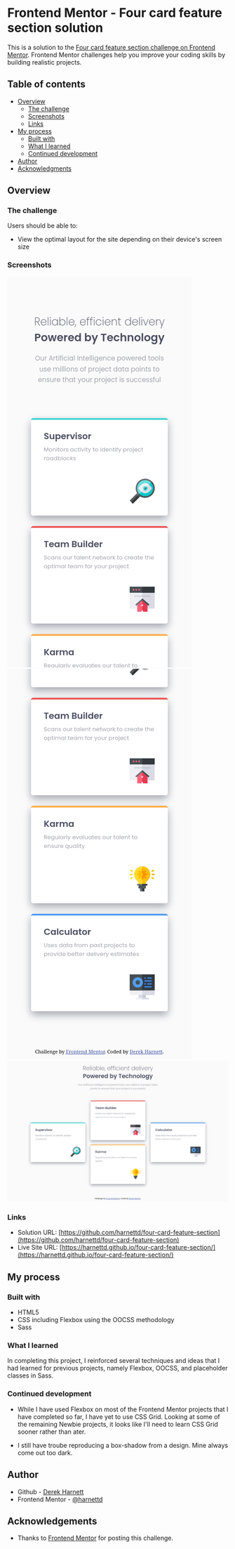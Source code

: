 # Frontend Mentor - Four card feature section solution

This is a solution to the [Four card feature section challenge on Frontend Mentor](https://www.frontendmentor.io/challenges/four-card-feature-section-weK1eFYK). Frontend Mentor challenges help you improve your coding skills by building realistic projects. 

## Table of contents

- [Overview](#overview)
  - [The challenge](#the-challenge)
  - [Screenshots](#screenshots)
  - [Links](#links)
- [My process](#my-process)
  - [Built with](#built-with)
  - [What I learned](#what-i-learned)
  - [Continued development](#continued-development)
- [Author](#author)
- [Acknowledgments](#acknowledgments)

## Overview

### The challenge

Users should be able to:

- View the optimal layout for the site depending on their device's screen size

### Screenshots

![screenshot-mobile-1](./images/screenshot-mobile-1.png)
![screenshot-mobile-2](./images/screenshot-mobile-2.png)
![screenshot-desktop](./images/screenshot-desktop.png)

### Links

- Solution URL: [https://github.com/harnettd/four-card-feature-section](https://github.com/harnettd/four-card-feature-section)
- Live Site URL: [https://harnettd.github.io/four-card-feature-section/](https://harnettd.github.io/four-card-feature-section/)

## My process

### Built with

- HTML5
- CSS including Flexbox using the OOCSS methodology
- Sass

### What I learned

In completing this project, I reinforced several techniques and ideas that I had learned for previous projects, namely Flexbox, 
OOCSS, and placeholder classes in Sass.

### Continued development

- While I have used Flexbox on most of the Frontend Mentor projects that I have completed so far, I have yet to use CSS Grid. 
Looking at some of the remaining Newbie projects, it looks like I'll need to learn CSS Grid sooner rather than ater.

- I still have troube reproducing a box-shadow from a design. Mine always come out too dark.

## Author

- Github - [Derek Harnett](https://github.com/harnettd)
- Frontend Mentor - [@harnettd](https://www.frontendmentor.io/profile/harnettd)

## Acknowledgements

- Thanks to [Frontend Mentor](https://www.frontendmentor.io/) for posting this challenge.